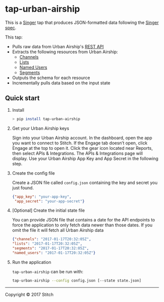 # tap-urban-airship

This is a [Singer](https://singer.io) tap that produces JSON-formatted data following the [Singer spec](https://github.com/singer-io/getting-started/blob/master/SPEC.md).

This tap:
- Pulls raw data from Urban Airship's [REST API](https://docs.urbanairship.com/api/ua/)
- Extracts the following resources from Urban Airship:
  - [Channels](http://docs.urbanairship.com/api/ua/#api-channels)
  - [Lists](http://docs.urbanairship.com/api/ua/#api-static-lists)
  - [Named Users](http://docs.urbanairship.com/api/ua/#api-named-users)
  - [Segments](http://docs.urbanairship.com/api/ua/#segments-api)
- Outputs the schema for each resource
- Incrementally pulls data based on the input state


## Quick start

1. Install

    ```bash
    > pip install tap-urban-airship
    ```

2. Get your Urban Airship keys

    Sign into your Urban Airship account. In the dashboard, open the app you want to connect to Stitch. If the Engage tab doesn’t open, click Engage at the top to open it. Click the gear icon located near Reports, then select APIs & Integrations.  The APIs & Integrations page will display. Use your Urban Airship App Key and App Secret in the following step.



3. Create the config file

    Create a JSON file called `config.json` containing the key and secret you just found.

    ```json
    {"app_key": "your-app-key",
     "app_secret": "your-app-secret"}
    ```

4. [Optional] Create the initial state file

    You can provide JSON file that contains a date for the API endpoints
    to force the application to only fetch data newer than those dates.
    If you omit the file it will fetch all Urban Airship data

    ```json
    {"channels": "2017-01-17T20:32:05Z",
    "lists": "2017-01-17T20:32:05Z",
    "segments": "2017-01-17T20:32:05Z",
    "named_users": "2017-01-17T20:32:05Z"}
    ```

5. Run the application

    `tap-urban-airship` can be run with:

    ```bash
    tap-urban-airship --config config.json [--state state.json]
    ```

---

Copyright &copy; 2017 Stitch

